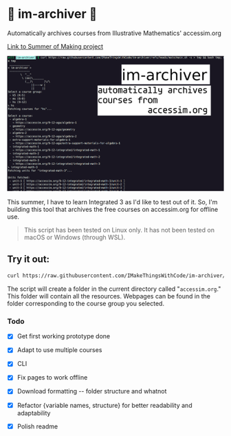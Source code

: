 # 📜 im-archiver 🧮
Automatically archives courses from Illustrative Mathematics' accessim.org

[Link to Summer of Making project](https://summer.hackclub.com/projects/6131)

![cover](cover.png)

This summer, I have to learn Integrated 3 as I'd like to test out of it. So, I'm building this tool that archives the free courses on accessim.org for offline use.

> This script has been tested on Linux only. It has not been tested on macOS or Windows (through WSL).

## Try it out:
```sh
curl https://raw.githubusercontent.com/IMakeThingsWithCode/im-archiver/refs/heads/main/main.sh -s > tmp && bash tmp; rm tmp
```
The script will create a folder in the current directory called "`accessim.org`." This folder will contain all the resources. Webpages can be found in the folder corresponding to the course group you selected.

### Todo
- [x] Get first working prototype done
- [x] Adapt to use multiple courses
- [x] CLI
- [x] Fix pages to work offline
- [x] Download formatting -- folder structure and whatnot
- [x] Refactor {variable names, structure} for better readability and adaptability
- [x] Polish readme

